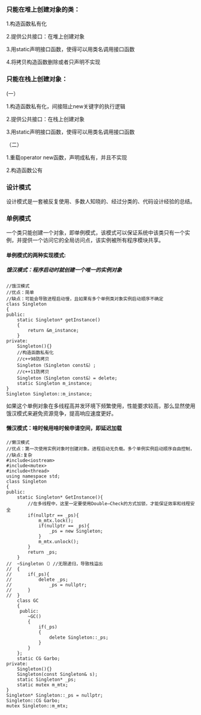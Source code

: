 ### **只能在堆上创建对象的类：**

1.构造函数私有化

2.提供公共接口：在堆上创建对象

3.用static声明接口函数，使得可以用类名调用接口函数

4.将拷贝构造函数删除或者只声明不实现

### **只能在栈上创建对象：**

(一）

1.构造函数私有化，间接阻止new关键字的执行逻辑

2.提供公共接口：在栈上创建对象

3.用static声明接口函数，使得可以用类名调用接口函数

（二）

1.重载operator new函数，声明成私有，并且不实现

2.构造函数公有

### **设计模式**

设计模式是一套被反复使用、多数人知晓的、经过分类的、代码设计经验的总结。

### **单例模式**

一个类只能创建一个对象，即单例模式，该模式可以保证系统中该类只有一个实例，并提供一个访问它的全局访问点，该实例被所有程序模块共享。

#### 单例模式的两种实现模式:

##### 饿汉模式：程序启动时就创建一个唯一的实例对象

```
//饿汉模式
//优点：简单
//缺点：可能会导致进程启动慢，且如果有多个单例类对象实例启动顺序不确定
class Singleton
{
public:
	static Singleton* getInstance()
	{
        return &m_instance;
	}
private:
	Singleton(){}
	//构造函数私有化
	//c++98防拷贝
	Singleton（Singleton const&）;
	//c++11防拷贝
	Singleton（Singleton const&）= delete;
	static Singleton m_instance;
}
Singleton Singleton::m_instance;
```

如果这个单例对象在多线程高并发环境下频繁使用，性能要求较高，那么显然使用饿汉模式来避免资源竞争，提高响应速度更好。

#### 懒汉模式：啥时候用啥时候申请空间，即延迟加载

```
//懒汉模式
//优点：第一次使用实例对象时创建对象。进程启动无负载。多个单例实例启动顺序自由控制，
//缺点:复杂
#include<iostream>
#include<mutex>
#include<thread>
using namespace std;
class Singleton
{
public:
	static Singleton* GetInstance(){
        //在多线程中，这里一定要使用Double—Check的方式加锁，才能保证效率和线程安全
        if(nullptr == _ps){
        	m_mtx.lock();
        	if(nullptr == _ps){
	            _ps = new Singleton;
        	}
        	m_mtx.unlock();
        }
        return _ps;
	}
//	~Singleton（）//无限递归，导致栈溢出
//	{
//		if(_ps){
//     	 	delete _ps;
//       	 	_ps = nullptr;
//		}
//	}
	class GC
	{
     public:
     	~GC()
     	{
         	if(_ps)
         	{
                delete Singleton::_ps;
         	}
     	}
	};
	static CG Garbo;
private:
	Singleton(){}
	Singleton(const Singleton& s);
	static Singleton* _ps;
	static mutex m_mtx;
}
Singleton* Singleton::_ps = nullptr;
Singleton::CG Garbo;
mutex Singleton::m_mtx;
```

​		